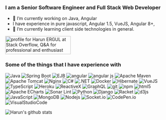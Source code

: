 ### I am a Senior Software Engineer and Full Stack Web Developer

- 🔭 I’m currently working on Java, Angular
-  I have experience in pure javascript, Angular 1.5, VueJS, Angular 8+, 
- 🌱 I’m currently learning client side technologies in general.

<a href="https://stackoverflow.com/users/4104008/harun-ergul"><img src="https://stackoverflow.com/users/flair/4104008.png?theme=clean" width="208" height="58" alt="profile for Harun ERGUL at Stack Overflow, Q&amp;A for professional and enthusiast programmers" title="profile for Harun ERGUL at Stack Overflow, Q&amp;A for professional and enthusiast programmers"></a>

<h3>Some of the things that I have experience with</h3>
<p>
  <img alt="Java" src="https://img.shields.io/badge/-Java-007396?style=flat-square&logo=java&logoColor=white" />
  
  <img alt="Spring Boot" src="https://img.shields.io/badge/-Spring%20Boot-6DB33F?style=flat-square&logo=spring&logoColor=white" /> 
    <img alt="EJB" src="https://img.shields.io/badge/-EJB-C71A36?style=flat-square&logo=java&logoColor=white" /> 
  <img alt="angular" src="https://img.shields.io/badge/-Angular-DD0031?style=flat-square&logo=angular&logoColor=white" />
  <img alt="angular js" src="https://img.shields.io/badge/-AngularJS-E23237?style=flat-square&logo=angularjs&logoColor=white" />
  
  
  <img alt="Apache Maven" src="https://img.shields.io/badge/-Apache%20Maven-C71A36?style=flat-square&logo=apache-maven&logoColor=white" /> 
  <img alt="Apache Tomcat" src="https://img.shields.io/badge/-Apache%20Tomcat-F8DC75?style=flat-square&logo=apache-tomcat&logoColor=black" /> 
  <img alt="Nginx" src="https://img.shields.io/badge/-nginx-009639?style=flat-square&logo=nginx&logoColor=white" /> 
  <img alt="C#" src="https://img.shields.io/badge/-C%20Sharp-239120?style=flat-square&logo=c-sharp&logoColor=white" />
  <img alt=".NET" src="https://img.shields.io/badge/.NET-512BD4?style=flat-square&logo=.net&logoColor=white" />
  <img alt="Docker" src="https://img.shields.io/badge/-Docker-46a2f1?style=flat-square&logo=docker&logoColor=white" />
  <img alt="Hibernate" src="https://img.shields.io/badge/-Hibernate-59666C?style=flat-square&logo=hibernate&logoColor=white" />
  <img alt="VueJS" src="https://img.shields.io/badge/-VueJS-4FC08D?style=flat-square&logo=vue.js&logoColor=white" />
  <img alt="TypeScript" src="https://img.shields.io/badge/-TypeScript-007ACC?style=flat-square&logo=typescript&logoColor=white" />
  <img alt="Heroku" src="https://img.shields.io/badge/-Heroku-430098?style=flat-square&logo=heroku&logoColor=white" />
  <img alt="ReactiveX" src="https://img.shields.io/badge/-RxJs-B7178C?style=flat-square&logo=reactivex&logoColor=white" />
  <img alt="GraphQL" src="https://img.shields.io/badge/-GraphQL-E10098?style=flat-square&logo=graphql&logoColor=white" />
  <img alt="git" src="https://img.shields.io/badge/-Git-F05032?style=flat-square&logo=git&logoColor=white" />
  <img alt="npm" src="https://img.shields.io/badge/-NPM-CB3837?style=flat-square&logo=npm&logoColor=white" />
  <img alt="html5" src="https://img.shields.io/badge/-HTML5-E34F26?style=flat-square&logo=html5&logoColor=white" />
  <img alt="Apache ECharts" src="https://img.shields.io/badge/-Apache%20ECharts-AA344D?style=flat-square&logo=apache-echarts&logoColor=white" />
  <img alt="Sonar Lint" src="https://img.shields.io/badge/-SonarLint-CB2029?style=flat-square&logo=sonarlint&logoColor=white" />
  
  
  
  <img alt="Python" src="https://img.shields.io/badge/-Python-3776AB?style=flat-square&logo=Python&logoColor=white" />
  <img alt="Django" src="https://img.shields.io/badge/-Django-092E20?style=flat-square&logo=django&logoColor=white" />
  <img alt="Racket" src="https://img.shields.io/badge/-Racket-9F1D20?style=flat-square&logo=racket&logoColor=white" />
  <img alt="d3js" src="https://img.shields.io/badge/-D3.js-F9A03C?style=flat-square&logo=d3.js&logoColor=white" />
  <img alt="JavaScript" src="https://img.shields.io/badge/-JavaScript-F7DF1E?style=flat-square&logo=JavaScript&logoColor=black" />
  <img alt="MongoDB" src="https://img.shields.io/badge/-MongoDB-13aa52?style=flat-square&logo=mongodb&logoColor=white" />
  <img alt="Nodejs" src="https://img.shields.io/badge/-Nodejs-43853d?style=flat-square&logo=Node.js&logoColor=white" />
  <img alt="Socket.io" src="https://img.shields.io/badge/-Socket.io-199010?style=flat-square&logo=socket.io&logoColor=white" />
  <img alt="CodePen.io" src="https://img.shields.io/badge/-CodePen-000000?style=flat-square&logo=codepen&logoColor=white" />
  <img alt="VisualStudioCode" src="https://img.shields.io/badge/-Visual%20Studio%20Code-007ACC?style=flat-square&logo=visual-studio-code&logoColor=white" />
  
 
</p>

![Harun's github stats](https://github-readme-stats.vercel.app/api?username=harunergul&show_icons=true)
<!--
**harunergul/harunergul** is a ✨ _special_ ✨ repository because its `README.md` (this file) appears on your GitHub profile.

Here are some ideas to get you started:
- 
- 👯 I’m looking to collaborate on ...
- 🤔 I’m looking for help with ...
- 💬 Ask me about ...
- 📫 How to reach me: ...
- 😄 Pronouns: ...
- ⚡ Fun fact: ...
-->
